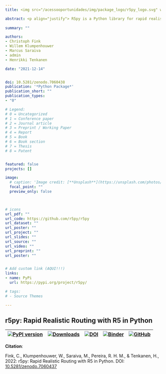 ```yaml
---
title: <img src="/acessooportunidades/img/package_logo/r5py_logo.svg" width="200" align="center" alt="">

abstract: <p align="justify"> R5py is a Python library for rapid realistic routing on multimodal transport networks (walk, bike, public transport and car). It provides a simple and friendly interface to R5, the Rapid Realistic Routing on Real-world and Reimagined networks, the routing engine developed by Conveyal. r5py is inspired by r5r, a wrapper for R, and it is designed to interact with GeoPandas GeoDataFrames. </p>
  
summary: ""

authors:
- Christoph Fink 
- Willem Klumpenhouwer 
- Marcus Saraiva 
- admin
- Henrikki Tenkanen

date: "2021-12-14"


doi: 10.5281/zenodo.7060438
publication: '*Python Package*'
publication_short: ""
publication_types:
- "0"

# Legend: 
# 0 = Uncategorized
# 1 = Conference paper
# 2 = Journal article
# 3 = Preprint / Working Paper
# 4 = Report
# 5 = Book
# 6 = Book section
# 7 = Thesis
# 8 = Patent


featured: false
projects: []

image:
  # caption: 'Image credit: [**Unsplash**](https://unsplash.com/photos/jdD8gXaTZsc)'
  focal_point: ""
  preview_only: false


  
# icons
url_pdf: ""
url_code: https://github.com/r5py/r5py
url_dataset: ""
url_poster: ""
url_project: ""
url_slides: ""
url_source: ""
url_video: ""
url_preprint: ""
url_poster: ""


# Add custom link (AQUI!!!)
links:
- name: PyPi
  url: https://pypi.org/project/r5py/

# tags:
# - Source Themes

---
```


## **r5py**: Rapid Realistic Routing with R5 in Python

| [![PyPI version](https://badge.fury.io/py/r5py.svg)](https://badge.fury.io/py/r5py)      |  [![Downloads](https://pepy.tech/badge/r5py)](https://pepy.tech/project/r5py)  | [![DOI](https://zenodo.org/badge/DOI/10.5281/zenodo.7060438.svg)](https://doi.org/10.5281/zenodo.7060438) | [![Binder](https://img.shields.io/badge/Try%20r5py%20with-binder-F5A252.svg)](https://notebooks.gesis.org/binder/v2/gh/r5py/r5py/stable?urlpath=lab/tree/docs/notebooks/basic-usage.ipynb) | [![GitHub](https://img.shields.io/badge/GitHub-code-orange)](https://github.com/r5py/r5py) |
|-----|-----|-----|-----|-----|


__Citation__:

Fink, C., Klumpenhouwer, W., Saraiva, M., Pereira, R. H. M., & Tenkanen, H., 2022: r5py: Rapid Realistic Routing with R5 in Python. DOI: [10.5281/zenodo.7060437](https://zenodo.org/record/7060438)

